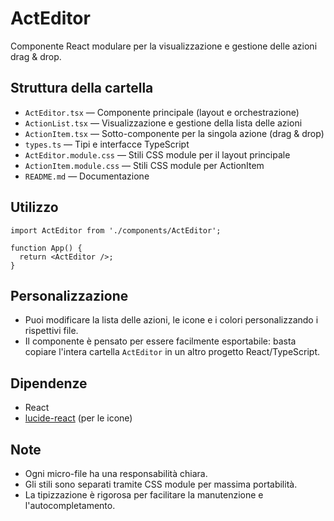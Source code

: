 # ActEditor

Componente React modulare per la visualizzazione e gestione delle azioni drag & drop.

## Struttura della cartella

- `ActEditor.tsx` — Componente principale (layout e orchestrazione)
- `ActionList.tsx` — Visualizzazione e gestione della lista delle azioni
- `ActionItem.tsx` — Sotto-componente per la singola azione (drag & drop)
- `types.ts` — Tipi e interfacce TypeScript
- `ActEditor.module.css` — Stili CSS module per il layout principale
- `ActionItem.module.css` — Stili CSS module per ActionItem
- `README.md` — Documentazione

## Utilizzo

```tsx
import ActEditor from './components/ActEditor';

function App() {
  return <ActEditor />;
}
```

## Personalizzazione
- Puoi modificare la lista delle azioni, le icone e i colori personalizzando i rispettivi file.
- Il componente è pensato per essere facilmente esportabile: basta copiare l'intera cartella `ActEditor` in un altro progetto React/TypeScript.

## Dipendenze
- React
- [lucide-react](https://lucide.dev/icons/) (per le icone)

## Note
- Ogni micro-file ha una responsabilità chiara.
- Gli stili sono separati tramite CSS module per massima portabilità.
- La tipizzazione è rigorosa per facilitare la manutenzione e l'autocompletamento. 